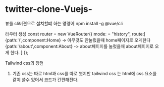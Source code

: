 # twitter-clone-Vuejs-

뷰를 cli버젼으로 설치할떄 하는 명령어
npm install -g @vue/cli

라우터 생성
const router = new VueRouter({
    mode: = "history",
    route:[
        {path:'/',component:Home} -> 아무것도 안눌렀을때 home페이지로 오게한다
        {path:'/about',component:About} -> about페이지를 눌렀을때 about페이지로 오게 한다.
    ]
});

Tailwind css의 장점
1. 기존 css는 따로 html과 css를 따로 썻지만 tailwind css 는 html에 css 요소를 같이 쓸수 있어서 코드가 간편해진다.
